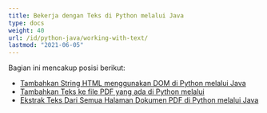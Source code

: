 ```yaml
---
title: Bekerja dengan Teks di Python melalui Java
type: docs
weight: 40
url: /id/python-java/working-with-text/
lastmod: "2021-06-05"
---
```


Bagian ini mencakup posisi berikut:

- [Tambahkan String HTML menggunakan DOM di Python melalui Java](/pdf/id/python-java/add-html-string-using-dom-in-python/)
- [Tambahkan Teks ke file PDF yang ada di Python melalui](/pdf/id/python-java/add-text-to-an-existing-pdf-file-in-python/)
- [Ekstrak Teks Dari Semua Halaman Dokumen PDF di Python melalui Java](/pdf/id/python-java/extract-text-from-all-the-pages-of-a-pdf-document-in-python/)